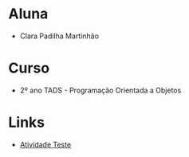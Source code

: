 # Aluna
- Clara Padilha Martinhão

# Curso
- 2º ano TADS - Programação Orientada a Objetos

# Links
- [Atividade Teste](https://github.com/clrmp/Aula_POO/blob/main/Atividade%20Teste/notebook/AtvTeste.ipynb)
